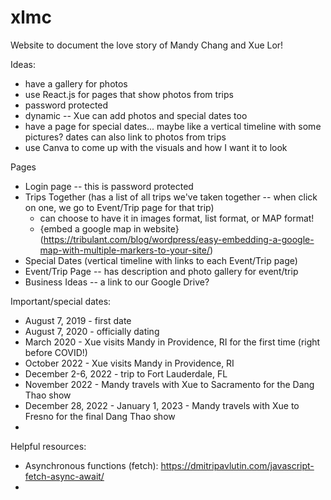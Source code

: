 # xlmc
Website to document the love story of Mandy Chang and Xue Lor!

Ideas:
 - have a gallery for photos
 - use React.js for pages that show photos from trips
 - password protected
 - dynamic -- Xue can add photos and special dates too
 - have a page for special dates... maybe like a vertical timeline with some pictures? dates can also link to photos from trips
 - use Canva to come up with the visuals and how I want it to look

Pages
 - Login page -- this is password protected
 - Trips Together (has a list of all trips we've taken together -- when click on one, we go to Event/Trip page for that trip)
   - can choose to have it in images format, list format, or MAP format!
   - {embed a google map in website}(https://tribulant.com/blog/wordpress/easy-embedding-a-google-map-with-multiple-markers-to-your-site/)
 - Special Dates (vertical timeline with links to each Event/Trip page)
 - Event/Trip Page -- has description and photo gallery for event/trip
 - Business Ideas -- a link to our Google Drive?

Important/special dates:
 - August 7, 2019 - first date
 - August 7, 2020 - officially dating
 - March 2020 - Xue visits Mandy in Providence, RI for the first time (right before COVID!)
 - October 2022 - Xue visits Mandy in Providence, RI
 - December 2-6, 2022 - trip to Fort Lauderdale, FL
 - November 2022 - Mandy travels with Xue to Sacramento for the Dang Thao show
 - December 28, 2022 - January 1, 2023 - Mandy travels with Xue to Fresno for the final Dang Thao show
 - 

Helpful resources:
 - Asynchronous functions (fetch): https://dmitripavlutin.com/javascript-fetch-async-await/
 - 